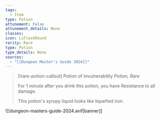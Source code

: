 ```yaml
---
tags:
  - Item
type: Potion
attunement: False
attunement_details: None
classes:
icon: LiFlaskRound
rarity: Rare
type: Potion
type_details: None
sources: 
  - "[[Dungeon Master's Guide 2024]]"
---
```

>[!rare-potion-callout] Potion of Invulnerability
>_Potion, Rare_
>
>For 1 minute after you drink this potion, you have Resistance to all damage.
>
>This potion's syrupy liquid looks like liquefied iron.
>


![[dungeon-masters-guide-2024.avif|banner]]